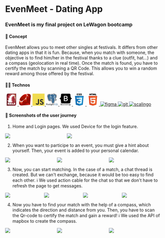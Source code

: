 # EvenMeet - Dating App

### EvenMeet is my final project on LeWagon bootcamp
#### 📱 Concept
EvenMeet allows you to meet other singles at festivals.
It differs from other dating apps in that it is fun. 
Because, when you match with someone, the objective is to find him/her in the festival thanks to a clue (outfit, hat...) and a compass (geolocation in real time). 
Once the match is found, you have to certify the match by scanning a QR Code. This allows you to win a random reward among those offered by the festival. 

#### 👨‍💻 Technos

<div align="left"> 
  <a href="https://rubyonrails.org" target="_blank" rel="noreferrer"> 
    <img src="https://raw.githubusercontent.com/devicons/devicon/master/icons/rails/rails-original-wordmark.svg" alt="rails" width="40" height="40"/> 
  </a> 
  
  <a href="https://www.ruby-lang.org/en/" target="_blank" rel="noreferrer"> 
    <img src="https://raw.githubusercontent.com/devicons/devicon/master/icons/ruby/ruby-original.svg" alt="ruby" width="40" height="40"/> 
  </a> 
  
  <a href="https://developer.mozilla.org/en-US/docs/Web/JavaScript" target="_blank" rel="noreferrer"> 
    <img src="https://raw.githubusercontent.com/devicons/devicon/master/icons/javascript/javascript-original.svg" alt="javascript" width="40" height="40"/>   </a> 
  
  <a href="https://www.postgresql.org" target="_blank" rel="noreferrer"> 
    <img src="https://raw.githubusercontent.com/devicons/devicon/master/icons/postgresql/postgresql-original-wordmark.svg" alt="postgresql" width="40" height="40"/> 
  </a> 
  
  <a href="https://getbootstrap.com" target="_blank" rel="noreferrer"> 
    <img src="https://raw.githubusercontent.com/devicons/devicon/master/icons/bootstrap/bootstrap-plain-wordmark.svg" alt="bootstrap" width="40"     height="40"/> 
  </a> 
  
  <a href="https://www.w3schools.com/css/" target="_blank" rel="noreferrer"> 
  <img src="https://raw.githubusercontent.com/devicons/devicon/master/icons/css3/css3-original-wordmark.svg" alt="css3" width="40" height="40"/> 
  </a> 
  
  <a href="https://www.w3.org/html/" target="_blank" rel="noreferrer"> 
    <img src="https://raw.githubusercontent.com/devicons/devicon/master/icons/html5/html5-original-wordmark.svg" alt="html5" width="40" height="40"/> 
  </a> 
  
  <a href="https://www.figma.com/" target="_blank" rel="noreferrer"> 
    <img src="https://www.vectorlogo.zone/logos/figma/figma-icon.svg" alt="figma" width="40" height="40"/> 
  </a> 
 
  <a href="https://git-scm.com/" target="_blank" rel="noreferrer"> 
    <img src="https://www.vectorlogo.zone/logos/git-scm/git-scm-icon.svg" alt="git" width="40" height="40"/> 
  </a> 
  
  <a href="https://scalingo.com" target="_blank" rel="noreferrer"> 
    <img src="https://user-images.githubusercontent.com/107207796/230320741-65f094c7-a722-4773-8c36-0369d24dbba0.svg" alt="scalingo" width="40" height="40"/> 
  </a> 
</div>

#### 📸 Screenshots of the user journey

1. Home and Login pages. We used Device for the login feature.
<div align="center">
  <div style="display: flex;">
    <img src="https://user-images.githubusercontent.com/107207796/230307396-dff59bab-03c5-47cf-b1e0-fb27e0aafd0e.PNG" width="200px">
    <img src="https://user-images.githubusercontent.com/107207796/230308237-81f1a3eb-680e-424f-ba47-e1e77d965065.PNG" width="200px">
  </div>
</div>

2. When you want to participe to an event, you must give a hint about yourself. Then, your event is added to your personal calendar.
<div align="center">
  <div style="display: flex;">
    <img src="https://user-images.githubusercontent.com/107207796/230309878-dbb1d16c-1a9b-4ce2-baed-be01c2717989.PNG" width="200px">
    <img src="https://user-images.githubusercontent.com/107207796/230309893-dc38328f-9ef4-4665-b7f6-487b2fa19e71.PNG" width="200px">
    <img src="https://user-images.githubusercontent.com/107207796/230309923-f8fb2af5-9461-461e-a82c-3c5bb3b57a5b.PNG" width="200px">
  </div>
</div>

3. Now, you can start matching. In the case of a match, a chat thread is created. But we can't exchange, because it would be too easy to find each other.
ℹ️ We used action cable for the chat so that we don't have to refresh the page to get messages.
<div align="center">
  <div style="display: flex;">
    <img src="https://user-images.githubusercontent.com/107207796/230313674-7a49b442-2daf-46e8-a2a8-305af7b878a7.PNG" width="200px">
    <img src="https://user-images.githubusercontent.com/107207796/230314053-15adbd81-b75b-4612-9a61-d4742fb4886f.PNG" width="200px">
    <img src="https://user-images.githubusercontent.com/107207796/230314078-c53917fa-6eaf-4921-a980-a5b8108c1846.PNG" width="200px">
    <img src="https://user-images.githubusercontent.com/107207796/230315850-ede91c05-03bd-4d2c-aa69-e6ee1f4951f2.PNG" width="200px">
  </div>
</div>

4. Now you have to find your match with the help of a compass, which indicates the direction and distance from you. Then, you have to scan the Qr-code to certify the match and gain a reward!
ℹ️ We used the API of mapbox to create the compass.
<div align="center">
  <div style="display: flex;">
    <img src="https://user-images.githubusercontent.com/107207796/230316139-6d639682-bc7c-40c9-a935-8f1bba7fbfc5.PNG" width="200px">
    <img src="https://user-images.githubusercontent.com/107207796/230316185-966ac931-f422-4f68-ae1d-2588e0b5ef21.PNG" width="200px">
    <img src="https://user-images.githubusercontent.com/107207796/230316239-27feb2ff-bcdf-4538-bcb0-28aea201ee9b.PNG" width="200px">
  </div>
</div>

